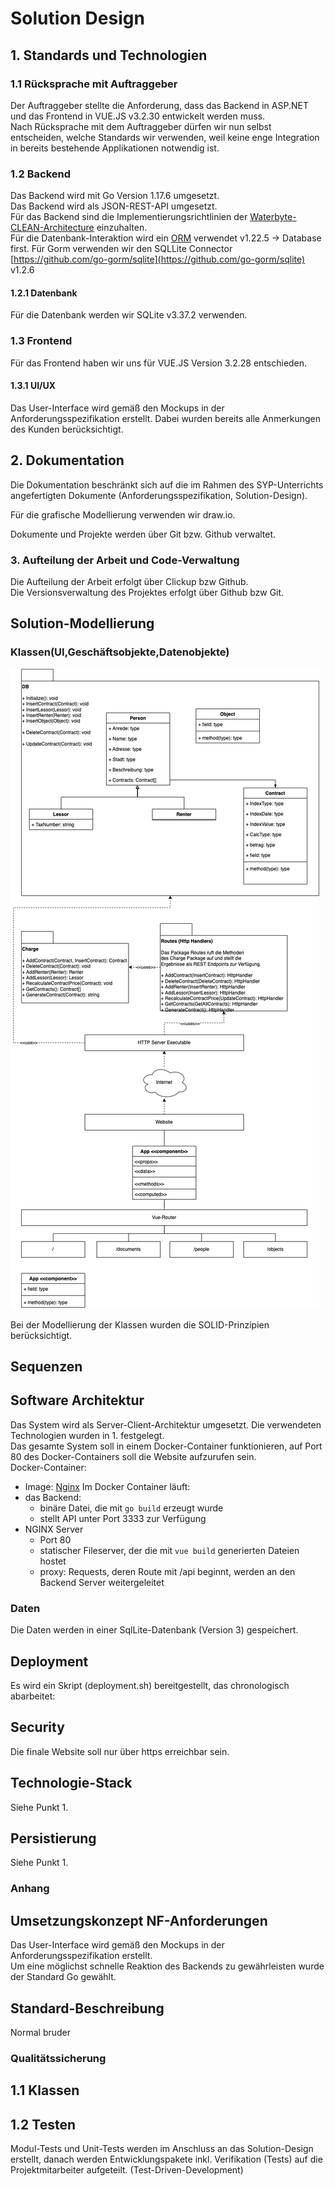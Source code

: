 # Solution Design

## 1. Standards und Technologien
### 1.1 Rücksprache mit Auftraggeber
Der Auftraggeber stellte die Anforderung, dass das Backend in ASP.NET und das Frontend in VUE.JS v3.2.30 entwickelt werden muss.  
Nach Rücksprache mit dem Auftraggeber dürfen wir nun selbst entscheiden, welche Standards wir verwenden, weil keine enge Integration in bereits bestehende Applikationen notwendig ist.

### 1.2 Backend
Das Backend wird mit Go Version 1.17.6 umgesetzt.   
Das Backend wird als JSON-REST-API umgesetzt.      
Für das Backend sind die Implementierungsrichtlinien der [Waterbyte-CLEAN-Architecture](https://github.com/Engelbyte-s-Waterbyte/waterbyte-clean-architecture) einzuhalten.   
Für die Datenbank-Interaktion wird ein [ORM](https://gorm.io) verwendet v1.22.5 -> Database first.
Für Gorm verwenden wir den SQLLite Connector [https://github.com/go-gorm/sqlite](https://github.com/go-gorm/sqlite) v1.2.6

#### 1.2.1 Datenbank
Für die Datenbank werden wir SQLite v3.37.2 verwenden.

### 1.3 Frontend
Für das Frontend haben wir uns für VUE.JS Version 3.2.28 entschieden. 

#### 1.3.1 UI/UX 
Das User-Interface wird gemäß den Mockups in der Anforderungsspezifikation erstellt.
Dabei wurden bereits alle Anmerkungen des Kunden berücksichtigt.

## 2. Dokumentation 
Die Dokumentation beschränkt sich auf die im Rahmen des SYP-Unterrichts angefertigten Dokumente (Anforderungsspezifikation, Solution-Design).

Für die grafische Modellierung verwenden wir draw.io.

Dokumente und Projekte werden über Git bzw. Github verwaltet.

<!-- Die Dokumentation verfügt einen Detailierungsgrad von 3. -->

### 3. Aufteilung der Arbeit und Code-Verwaltung
Die Aufteilung der Arbeit erfolgt über Clickup bzw Github.    
Die Versionsverwaltung des Projektes erfolgt über Github bzw Git.

## Solution-Modellierung
### Klassen(UI,Geschäftsobjekte,Datenobjekte)

![CHARGE-CD.drawio.png](CHARGE-CD.drawio.png)

<!-- 
#### UI

#### Geschäftsobjekte

#### Datenobjekte -->

Bei der Modellierung der Klassen wurden die SOLID-Prinzipien berücksichtigt.
 
<!-- Die Software soll nach dem Chill-Prinzip aufgebaut werden. -->
<!-- Falls Fehler aufkommen sollten die Benutzer diese mit Details was genau passiert ist an Waterbyte senden. -->

## Sequenzen

<!-- ## Allgemein -->

## Software Architektur
Das System wird als Server-Client-Architektur umgesetzt. Die verwendeten Technologien wurden in 1. festgelegt.   
Das gesamte System soll in einem Docker-Container funktionieren, auf Port 80 des Docker-Containers soll die Website aufzurufen sein.   
Docker-Container:
- Image: [Nginx](https://hub.docker.com/_/nginx)
Im Docker Container läuft:
- das Backend:
    - binäre Datei, die mit `go build` erzeugt wurde
    - stellt API unter Port 3333 zur Verfügung
- NGINX Server
    - Port 80
    - statischer Fileserver, der die mit `vue build` generierten Dateien hostet
    - proxy: Requests, deren Route mit /api beginnt, werden an den Backend Server weitergeleitet

### Daten
Die Daten werden in einer SqlLite-Datenbank (Version 3) gespeichert.

## Deployment

Es wird ein Skript (deployment.sh) bereitgestellt, das chronologisch abarbeitet:

## Security
Die finale Website soll nur über https erreichbar sein.

## Technologie-Stack
Siehe Punkt 1.

## Persistierung
Siehe Punkt 1.

### Anhang
## Umsetzungskonzept NF-Anforderungen
Das User-Interface wird gemäß den Mockups in der Anforderungsspezifikation erstellt.   
Um eine möglichst schnelle Reaktion des Backends zu gewährleisten wurde der Standard Go gewählt.

## Standard-Beschreibung
Normal bruder

### Qualitätssicherung

## 1.1 Klassen



## 1.2 Testen
Modul-Tests und Unit-Tests werden im Anschluss an das Solution-Design erstellt, danach werden Entwicklungspakete inkl. Verifikation (Tests) auf die Projektmitarbeiter aufgeteilt. (Test-Driven-Development)
